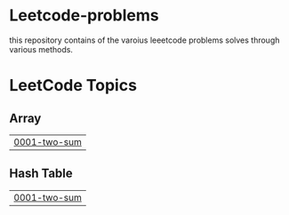 # Leetcode-problems
this repository contains of the varoius leeetcode problems solves through various methods.

<!---LeetCode Topics Start-->
# LeetCode Topics
## Array
|  |
| ------- |
| [0001-two-sum](https://github.com/Vivek-Mishra18/Leetcode-problems/tree/master/0001-two-sum) |
## Hash Table
|  |
| ------- |
| [0001-two-sum](https://github.com/Vivek-Mishra18/Leetcode-problems/tree/master/0001-two-sum) |
<!---LeetCode Topics End-->